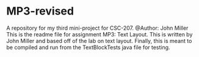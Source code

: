# MP3-revised

A repository for my third mini-project for CSC-207. @Author: John Miller 
This is the readme file for assignment MP3: Text Layout. This is written by John Miller 
and based off of the lab on text layout. Finally, this is meant to be compiled and run 
from the TextBlockTests java file for testing.
